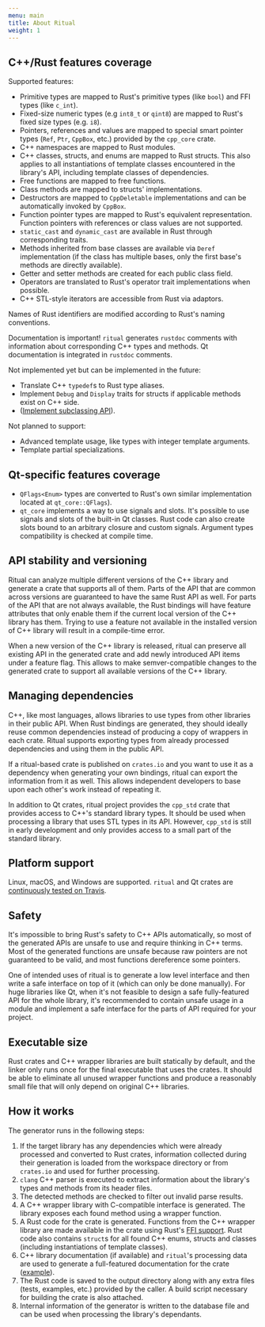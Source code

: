 ```yaml
---
menu: main
title: About Ritual
weight: 1
---
```

## C++/Rust features coverage

Supported features:

- Primitive types are mapped to Rust's primitive types (like `bool`) and FFI types (like `c_int`).
- Fixed-size numeric types (e.g `int8_t` or `qint8`) are mapped to Rust's fixed size types (e.g. `i8`).
- Pointers, references and values are mapped to special smart pointer types (`Ref`, `Ptr`, `CppBox`, etc.) provided by the `cpp_core` crate.
- C++ namespaces are mapped to Rust modules.
- C++ classes, structs, and enums are mapped to Rust structs. This also applies to all instantiations of template classes encountered in the library's API, including template classes of dependencies.
- Free functions are mapped to free functions.
- Class methods are mapped to structs' implementations.
- Destructors are mapped to `CppDeletable` implementations and can be automatically invoked by `CppBox`.
- Function pointer types are mapped to Rust's equivalent representation. Function pointers with references or class values are not supported.
- `static_cast` and `dynamic_cast` are available in Rust through corresponding traits.
- Methods inherited from base classes are available via `Deref` implementation (if the class has multiple bases, only the first base's methods are directly available).
- Getter and setter methods are created for each public class field.
- Operators are translated to Rust's operator trait implementations when possible.
- C++ STL-style iterators are accessible from Rust via adaptors.

Names of Rust identifiers are modified according to Rust's naming conventions.

Documentation is important! `ritual` generates `rustdoc` comments with information about corresponding C++ types and methods. Qt documentation is integrated in `rustdoc` comments.

Not implemented yet but can be implemented in the future:

- Translate C++ `typedef`s to Rust type aliases.
- Implement `Debug` and `Display` traits for structs if applicable methods exist on C++ side.
- ([Implement subclassing API](https://github.com/rust-qt/ritual/issues/26)).

Not planned to support:

- Advanced template usage, like types with integer template arguments.
- Template partial specializations.

## Qt-specific features coverage

- `QFlags<Enum>` types are converted to Rust's own similar implementation located at `qt_core::QFlags`).
- `qt_core` implements a way to use signals and slots. It's possible to use signals and slots of the built-in Qt classes. Rust code can also create slots bound to an arbitrary closure and custom signals. Argument types compatibility is checked at compile time.

## API stability and versioning

Ritual can analyze multiple different versions of the C++ library and generate a crate that supports all of them. Parts of the API that are common across versions are guaranteed to have the same Rust API as well. For parts of the API that are not always available, the Rust bindings will have feature attributes that only enable them if the current local version of the C++ library has them. Trying to use a feature not available in the installed version of C++ library will result in a compile-time error.

When a new version of the C++ library is released, ritual can preserve all existing API in the generated crate and add newly introduced API items under a feature flag. This allows to make semver-compatible changes to the generated crate to support all available versions of the C++ library. 

## Managing dependencies

C++, like most languages, allows libraries to use types from other libraries in their public API. When Rust bindings are generated, they should ideally reuse common dependencies instead of producing a copy of wrappers in each crate. Ritual supports exporting types from already processed dependencies and using them in the public API. 

If a ritual-based crate is published on `crates.io` and you want to use it as a dependency when generating your own bindings, ritual can export the information from it as well. This allows independent developers to base upon each other's work instead of repeating it. 

In addition to Qt crates, ritual project provides the `cpp_std` crate that provides access to C++'s standard library types. It should be used when processing a library that uses STL types in its API. However, `cpp_std` is still in early development and only provides access to a small part of the standard library.

## Platform support

Linux, macOS, and Windows are supported. `ritual` and Qt crates are [continuously tested on Travis](https://travis-ci.com/rust-qt/ritual/branches).

## Safety

It's impossible to bring Rust's safety to C++ APIs automatically, so most of the generated APIs are unsafe to use and require thinking in C++ terms. Most of the generated functions are unsafe because raw pointers are not guaranteed to be valid, and most functions dereference some pointers.

One of intended uses of ritual is to generate a low level interface and then write a safe interface on top of it (which can only be done manually). For huge libraries like Qt, when it's not feasible to design a safe fully-featured API for the whole library, it's recommended to contain unsafe usage in a module and implement a safe interface for the parts of API required for your project. 

## Executable size

Rust crates and C++ wrapper libraries are built statically by default, and the linker only runs once for the final executable that uses the crates. It should be able to eliminate all unused wrapper functions and produce a reasonably small file that will only depend on original C++ libraries.


## How it works

The generator runs in the following steps:

1. If the target library has any dependencies which were already processed and converted to Rust crates, information collected during their generation is loaded from the workspace directory or from `crates.io` and used for further processing.
1. `clang` C++ parser is executed to extract information about the library's types and methods from its header files.
1. The detected methods are checked to filter out invalid parse results.
1. A C++ wrapper library with C-compatible interface is generated. The library exposes each found method using a wrapper function.
1. A Rust code for the crate is generated. Functions from the C++ wrapper library are made available in the crate using Rust's [FFI support](https://doc.rust-lang.org/book/ffi.html). Rust code also contains `struct`s for all found C++ enums, structs and classes (including instantiations of template classes).
1. C++ library documentation (if available) and `ritual`'s processing data are used to generate a full-featured documentation for the crate ([example](https://rust-qt.github.io/rustdoc/qt/qt_core/index.html)).
1. The Rust code is saved to the output directory along with any extra files (tests, examples, etc.) provided by the caller. A build script necessary for building the crate is also attached.
1. Internal information of the generator is written to the database file and can be used when processing the library's dependants.
